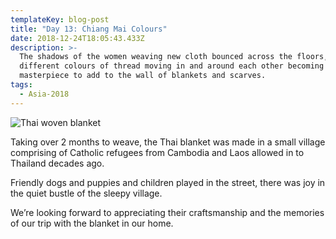```yaml
---
templateKey: blog-post
title: "Day 13: Chiang Mai Colours"
date: 2018-12-24T18:05:43.433Z
description: >-
  The shadows of the women weaving new cloth bounced across the floors, the
  different colours of thread moving in and around each other becoming a
  masterpiece to add to the wall of blankets and scarves.
tags:
  - Asia-2018
---
```


![Thai woven blanket](/img/b0fe8da6-346d-431d-83d5-78997c5ec389.jpeg)

Taking over 2 months to weave, the Thai blanket was made in a small village comprising of Catholic refugees from Cambodia and Laos allowed in to Thailand decades ago.

Friendly dogs and puppies and children played in the street, there was joy in the quiet bustle of the sleepy village.

We’re looking forward to appreciating their craftsmanship and the memories of our trip with the blanket in our home.
